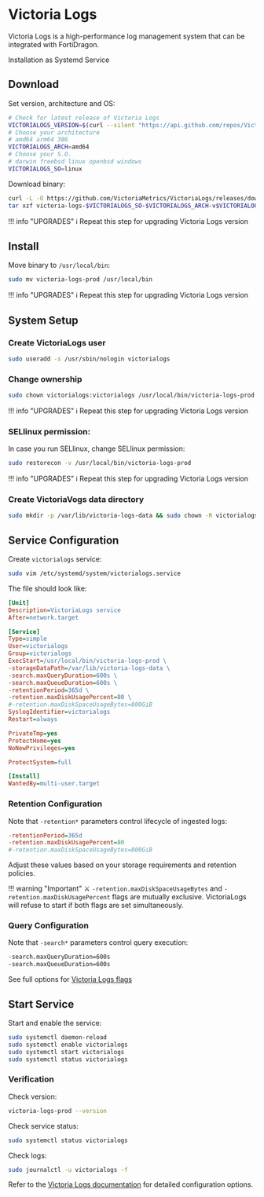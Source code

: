 # Victoria Logs

Victoria Logs is a high-performance log management system that can be integrated with FortiDragon.

Installation as Systemd Service

## Download

Set version, architecture and OS:

```bash
# Check for latest release of Victoria Logs
VICTORIALOGS_VERSION=$(curl --silent "https://api.github.com/repos/VictoriaMetrics/VictoriaLogs/releases/latest" | grep '"tag_name":' | sed -E 's/.*"([^"]+)".*/\1/')
# Choose your architecture
# amd64 arm64 386
VICTORIALOGS_ARCH=amd64
# Choose your S.O.
# darwin freebsd linux openbsd windows
VICTORIALOGS_SO=linux
```

Download binary:
```bash
curl -L -O https://github.com/VictoriaMetrics/VictoriaLogs/releases/download/v$VICTORIALOGS_VERSION-victorialogs/victoria-logs-$VICTORIALOGS_SO-$VICTORIALOGS_ARCH-v$VICTORIALOGS_VERSION-victorialogs.tar.gz
tar xzf victoria-logs-$VICTORIALOGS_SO-$VICTORIALOGS_ARCH-v$VICTORIALOGS_VERSION-victorialogs.tar.gz
```

!!! info "UPGRADES"
    ℹ️ Repeat this step for upgrading Victoria Logs version

## Install

Move binary to `/usr/local/bin`:

```bash
sudo mv victoria-logs-prod /usr/local/bin
```
!!! info "UPGRADES"
    ℹ️ Repeat this step for upgrading Victoria Logs version
    
## System Setup

### Create VictoriaLogs user
```bash
sudo useradd -s /usr/sbin/nologin victorialogs
```

### Change ownership
```bash
sudo chown victorialogs:victorialogs /usr/local/bin/victoria-logs-prod
```
!!! info "UPGRADES"
    ℹ️ Repeat this step for upgrading Victoria Logs version
    
### SELlinux permission:
In case you run SELlinux, change SELlinux permission:
```bash
sudo restorecon -v /usr/local/bin/victoria-logs-prod
```
!!! info "UPGRADES"
    ℹ️ Repeat this step for upgrading Victoria Logs version
    
### Create VictoriaVogs data directory
```bash
sudo mkdir -p /var/lib/victoria-logs-data && sudo chown -R victorialogs:victorialogs /var/lib/victoria-logs-data
```

## Service Configuration

Create `victorialogs` service:
```bash
sudo vim /etc/systemd/system/victorialogs.service
```

The file should look like:

```ini
[Unit]
Description=VictoriaLogs service
After=network.target

[Service]
Type=simple
User=victorialogs
Group=victorialogs
ExecStart=/usr/local/bin/victoria-logs-prod \
-storageDataPath=/var/lib/victoria-logs-data \
-search.maxQueryDuration=600s \
-search.maxQueueDuration=600s \
-retentionPeriod=365d \
-retention.maxDiskUsagePercent=80 \
#-retention.maxDiskSpaceUsageBytes=800GiB
SyslogIdentifier=victorialogs
Restart=always

PrivateTmp=yes
ProtectHome=yes
NoNewPrivileges=yes

ProtectSystem=full

[Install]
WantedBy=multi-user.target
```

### Retention Configuration

Note that `-retention*` parameters control lifecycle of ingested logs:

```ini
-retentionPeriod=365d
-retention.maxDiskUsagePercent=80
#-retention.maxDiskSpaceUsageBytes=800GiB
```
Adjust these values based on your storage requirements and retention policies.

!!! warning "Important"
    ⚔️ `-retention.maxDiskSpaceUsageBytes` and `-retention.maxDiskUsagePercent` flags are mutually exclusive. VictoriaLogs will refuse to start if both flags are set simultaneously.

### Query Configuration

Note that `-search*` parameters control query execution:

```bash
-search.maxQueryDuration=600s 
-search.maxQueueDuration=600s
```

See full options for [Victoria Logs flags](https://docs.victoriametrics.com/victorialogs/#list-of-command-line-flags)

## Start Service

Start and enable the service:

```bash
sudo systemctl daemon-reload
sudo systemctl enable victorialogs
sudo systemctl start victorialogs
sudo systemctl status victorialogs
```

### Verification

Check version:

```bash
victoria-logs-prod --version
```

Check service status:

```bash
sudo systemctl status victorialogs
```

Check logs:

```bash
sudo journalctl -u victorialogs -f
```


Refer to the [Victoria Logs documentation](https://docs.victoriametrics.com/VictoriaLogs/) for detailed configuration options.
